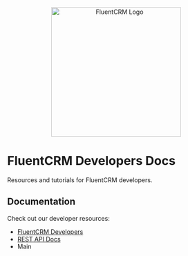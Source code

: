 <div align="center">
    <img style="margin-top: 50px;" width="300" src="https://fluentcrm.com/wp-content/uploads/2020/10/fluentCRM-logo-color.svg" alt="FluentCRM Logo">
</div>

# FluentCRM Developers Docs

Resources and tutorials for FluentCRM developers.

## Documentation

Check out our developer resources:

* [FluentCRM Developers](https://developers.fluentcrm.com/)
* [REST API Docs](https://rest-api.fluentcrm.com/)
* Main
